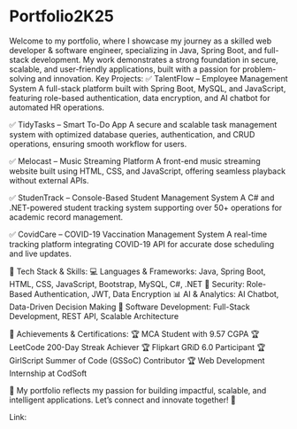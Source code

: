 # Portfolio2K25
Welcome to my portfolio, where I showcase my journey as a skilled web developer &amp; software engineer, specializing in Java, Spring Boot, and full-stack development. My work demonstrates a strong foundation in secure, scalable, and user-friendly applications, built with a passion for problem-solving and innovation.
Key Projects:
✅ TalentFlow – Employee Management System
A full-stack platform built with Spring Boot, MySQL, and JavaScript, featuring role-based authentication, data encryption, and AI chatbot for automated HR operations.

✅ TidyTasks – Smart To-Do App
A secure and scalable task management system with optimized database queries, authentication, and CRUD operations, ensuring smooth workflow for users.

✅ Melocast – Music Streaming Platform
A front-end music streaming website built using HTML, CSS, and JavaScript, offering seamless playback without external APIs.

✅ StudenTrack – Console-Based Student Management System
A C# and .NET-powered student tracking system supporting over 50+ operations for academic record management.

✅ CovidCare – COVID-19 Vaccination Management System
A real-time tracking platform integrating COVID-19 API for accurate dose scheduling and live updates.

🔧 Tech Stack & Skills:
💻 Languages & Frameworks: Java, Spring Boot, HTML, CSS, JavaScript, Bootstrap, MySQL, C#, .NET
🔐 Security: Role-Based Authentication, JWT, Data Encryption
📊 AI & Analytics: AI Chatbot, Data-Driven Decision Making
🚀 Software Development: Full-Stack Development, REST API, Scalable Architecture

🎯 Achievements & Certifications:
🏆 MCA Student with 9.57 CGPA
🏆 LeetCode 200-Day Streak Achiever
🏆 Flipkart GRiD 6.0 Participant
🏆 GirlScript Summer of Code (GSSoC) Contributor
🏆 Web Development Internship at CodSoft

🔗 My portfolio reflects my passion for building impactful, scalable, and intelligent applications. Let’s connect and innovate together! 🚀

Link:

